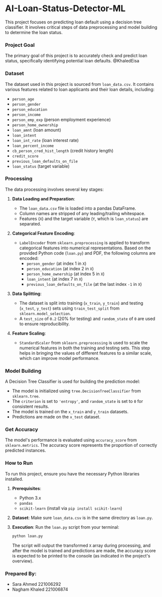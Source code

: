 # AI-Loan-Status-Detector-ML

This project focuses on predicting loan default using a decision tree classifier. It involves critical steps of data preprocessing and model building to determine the loan status.

### Project Goal
The primary goal of this project is to accurately check and predict loan status, specifically identifying potential loan defaults.
@KhaledEisa
### Dataset
The dataset used in this project is sourced from `loan_data.csv`. It contains various features related to loan applicants and their loan details, including:
* `person_age`
* `person_gender`
* `person_education`
* `person_income`
* `person_emp_exp` (person employment experience)
* `person_home_ownership`
* `loan_amnt` (loan amount)
* `loan_intent`
* `loan_int_rate` (loan interest rate)
* `loan_percent_income`
* `cb_person_cred_hist_length` (credit history length)
* `credit_score`
* `previous_loan_defaults_on_file`
* `loan_status` (target variable)

### Processing
The data processing involves several key stages:

1.  **Data Loading and Preparation**:
    * The `loan_data.csv` file is loaded into a pandas DataFrame.
    * Column names are stripped of any leading/trailing whitespace.
    * Features (`X`) and the target variable (`Y`, which is `loan_status`) are separated.

2.  **Categorical Feature Encoding**:
    * `LabelEncoder` from `sklearn.preprocessing` is applied to transform categorical features into numerical representations. Based on the provided Python code (`loan.py`) and PDF, the following columns are encoded:
        * `person_gender` (at index 1 in `X`)
        * `person_education` (at index 2 in `X`)
        * `person_home_ownership` (at index 5 in `X`)
        * `loan_intent` (at index 7 in `X`)
        * `previous_loan_defaults_on_file` (at the last index `-1` in `X`)

3.  **Data Splitting**:
    * The dataset is split into training (`x_train`, `y_train`) and testing (`x_test`, `y_test`) sets using `train_test_split` from `sklearn.model_selection`.
    * A `test_size` of `0.2` (20% for testing) and `random_state` of `0` are used to ensure reproducibility.

4.  **Feature Scaling**:
    * `StandardScaler` from `sklearn.preprocessing` is used to scale the numerical features in both the training and testing sets. This step helps in bringing the values of different features to a similar scale, which can improve model performance.

### Model Building
A Decision Tree Classifier is used for building the prediction model:
* The model is initialized using `tree.DecisionTreeClassifier` from `sklearn.tree`.
* The `criterion` is set to `'entropy'`, and `random_state` is set to `0` for consistent results.
* The model is trained on the `x_train` and `y_train` datasets.
* Predictions are made on the `x_test` dataset.

### Get Accuracy
The model's performance is evaluated using `accuracy_score` from `sklearn.metrics`. The accuracy score represents the proportion of correctly predicted instances.

### How to Run
To run this project, ensure you have the necessary Python libraries installed.

1.  **Prerequisites**:
    * Python 3.x
    * `pandas`
    * `scikit-learn` (install via `pip install scikit-learn`)

2.  **Dataset**: Make sure `loan_data.csv` is in the same directory as `loan.py`.

3.  **Execution**: Run the `loan.py` script from your terminal:
    ```bash
    python loan.py
    ```
    The script will output the transformed `X` array during processing, and after the model is trained and predictions are made, the accuracy score is expected to be printed to the console (as indicated in the project's overview).

### Prepared By:
* Sara Ahmed 221006292
* Nagham Khaled 221006874
